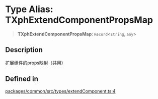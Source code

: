 # Type Alias: TXphExtendComponentPropsMap

> **TXphExtendComponentPropsMap**: `Record`\<`string`, `any`\>

## Description

扩展组件的props映射（共用）

## Defined in

[packages/common/src/types/extendComponent.ts:4](https://github.com/XiaoPiHong/xph-crud/blob/12801230fead7979832d2ada477f2eb45215b3dc/packages/common/src/types/extendComponent.ts#L4)
